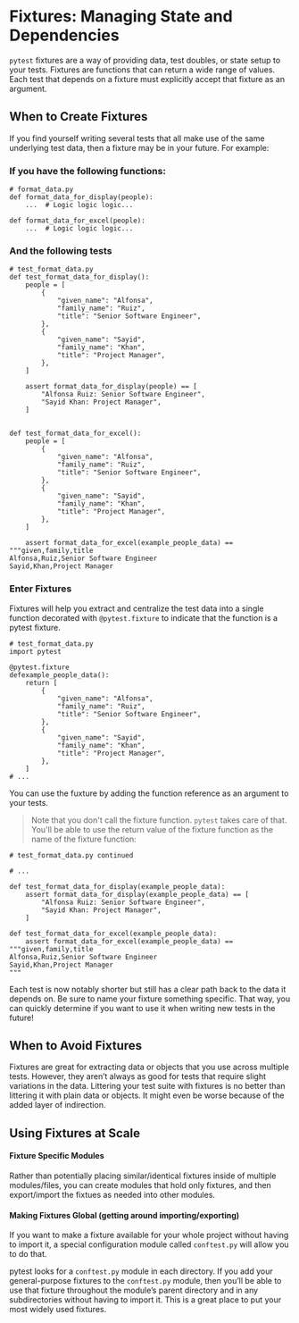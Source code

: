 # Fixtures: Managing State and Dependencies

`pytest` fixtures are a way of providing data, test doubles, or state setup to your tests. Fixtures are functions that can return a wide range of values. Each test that depends on a fixture must explicitly accept that fixture as an argument.

## When to Create Fixtures

If you find yourself writing several tests that all make use of the same underlying test data, then a fixture may be in your future. For example:

### If you have the following functions:

```
# format_data.py
def format_data_for_display(people):
    ...  # Logic logic logic...

def format_data_for_excel(people):
    ...  # Logic logic logic...

```

### And the following tests

```
# test_format_data.py
def test_format_data_for_display():
    people = [
        {
            "given_name": "Alfonsa",
            "family_name": "Ruiz",
            "title": "Senior Software Engineer",
        },
        {
            "given_name": "Sayid",
            "family_name": "Khan",
            "title": "Project Manager",
        },
    ]

    assert format_data_for_display(people) == [
        "Alfonsa Ruiz: Senior Software Engineer",
        "Sayid Khan: Project Manager",
    ]


def test_format_data_for_excel():
    people = [
        {
            "given_name": "Alfonsa",
            "family_name": "Ruiz",
            "title": "Senior Software Engineer",
        },
        {
            "given_name": "Sayid",
            "family_name": "Khan",
            "title": "Project Manager",
        },
    ]

    assert format_data_for_excel(example_people_data) == """given,family,title
Alfonsa,Ruiz,Senior Software Engineer
Sayid,Khan,Project Manager
```

### Enter Fixtures

Fixtures will help you extract and centralize the test data into a single function decorated with `@pytest.fixture` to indicate that the function is a pytest fixture.

```
# test_format_data.py
import pytest

@pytest.fixture
defexample_people_data():
    return [
        {
            "given_name": "Alfonsa",
            "family_name": "Ruiz",
            "title": "Senior Software Engineer",
        },
        {
            "given_name": "Sayid",
            "family_name": "Khan",
            "title": "Project Manager",
        },
    ]
# ...
```

You can use the fuxture by adding the function reference as an argument to your tests.

> Note that you don't call the fixture function. `pytest` takes care of that. You'll be able to use the return value of the fixture function as the name of the fixture function:

```
# test_format_data.py continued

# ...

def test_format_data_for_display(example_people_data):
    assert format_data_for_display(example_people_data) == [
        "Alfonsa Ruiz: Senior Software Engineer",
        "Sayid Khan: Project Manager",
    ]

def test_format_data_for_excel(example_people_data):
    assert format_data_for_excel(example_people_data) == """given,family,title
Alfonsa,Ruiz,Senior Software Engineer
Sayid,Khan,Project Manager
"""
```

Each test is now notably shorter but still has a clear path back to the data it depends on. Be sure to name your fixture something specific. That way, you can quickly determine if you want to use it when writing new tests in the future!

## When to Avoid Fixtures

Fixtures are great for extracting data or objects that you use across multiple tests. However, they aren’t always as good for tests that require slight variations in the data. Littering your test suite with fixtures is no better than littering it with plain data or objects. It might even be worse because of the added layer of indirection.

## Using Fixtures at Scale

#### Fixture Specific Modules

Rather than potentially placing similar/identical fixtures inside of multiple modules/files, you can create modules that hold only fixtures, and then export/import the fixtues as needed into other modules.

#### Making Fixtures Global (getting around importing/exporting)

If you want to make a fixture available for your whole project without having to import it, a special configuration module called `conftest.py` will allow you to do that.

pytest looks for a `conftest.py` module in each directory. If you add your general-purpose fixtures to the `conftest.py` module, then you’ll be able to use that fixture throughout the module’s parent directory and in any subdirectories without having to import it. This is a great place to put your most widely used fixtures.

